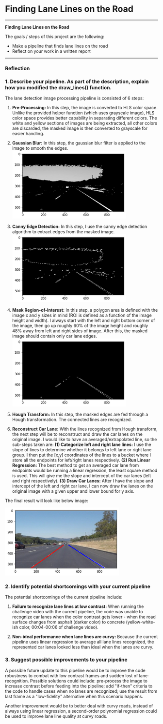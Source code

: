 # **Finding Lane Lines on the Road**

---

**Finding Lane Lines on the Road**

The goals / steps of this project are the following:
* Make a pipeline that finds lane lines on the road
* Reflect on your work in a written report


[//]: # (Image References)

[image1]: ./examples/Step2.png "Grayscale"
[image2]: ./examples/Step3.png "Grayscale"
[image3]: ./examples/Step4.png "Grayscale"
[image4]: ./examples/Final.png

---

### Reflection

### 1. Describe your pipeline. As part of the description, explain how you modified the draw_lines() function.

The lane detection image processing pipeline is consisted of 6 steps:

1. **Pre-Processing:** In this step, the image is converted to HLS color space. Unlike the provided helper function (which uses grayscale image), HLS color space provides better capability in separating different colors. The white and yellow sections of images are being extracted, all other colors are discarded, the masked image is then converted to grayscale for easier handling.

2. **Gaussian Blur:** In this step, the gaussian blur filter is applied to the image to smooth the edges.
![Image Output After Gaussian Blur][image1]

3. **Canny Edge Detection:** In this step, I use the canny edge detection algorithm to extract edges from the masked image.
![Image Output After Canny Edge Detection][image2]

4. **Mask Region-of-Interest:** In this step, a polygon area is defined with the image x and y sizes in mind (ROI is defined as a function of the image height and width). I always start with the left and right bottom corner of the image, then go up roughly 60% of the image height and roughly 48% away from left and right sides of image. After this, the masked image should contain only car lane edges.
![Detected Edges in Region-of-Interest][image3]

5. **Hough Transform:** In this step, the masked edges are fed through a Hough transformation. The connected lines are recognized.

6. **Reconstruct Car Lane:** With the lines recognized from Hough transform, the next step will be to reconstruct and draw the car lanes on the original image. I would like to have an averaged/extrapolated line, so the sub-steps taken are:
  **(1) Categorize left and right lane lines:** I use the slope of lines to determine whether it belongs to left lane or right lane group. I then put the [x,y] coordinates of the lines to a bucket where I store all the endpoints for left/right lanes respectively.
  **(2) Run Linear Regression:** The best method to get an averaged car lane from endpoints would be running a linear regression, the least square method is used. This will give me the slope and intercept of the car lanes (left and right respectively).
  **(3) Draw Car Lanes:** After I have the slope and intercept of the left and right car lane, I can now draw the lanes on the original image with a given upper and lower bound for y axis.

The final result will look like below image:

![Final Output Image with Lane Lines Marked][image4]

### 2. Identify potential shortcomings with your current pipeline

The potential shortcomings of the current pipeline include:

1. **Failure to recognize lane lines at low contrast:** When running the challenge video with the current pipeline, the code was unable to recognize car lanes when the color contrast gets lower - when the road surface changes from asphalt (darker color) to concrete (yellow-white-ish color, 00:04-00:06 of challenge video).

2. **Non-ideal performance when lane lines are curvy:** Because the current pipeline uses linear regression to average all lane lines recognized, the represented car lanes looked less than ideal when the lanes are curvy.

### 3. Suggest possible improvements to your pipeline

A possible future update to this pipeline would be to improve the code robustness to combat with low contrast frames and sudden lost of lane-recognition. Possible solutions could include: pre-process the image to increase contrast before feeding into the pipeline; add "if-then" criteria to the code to handle cases when no lanes are recognized; use the result from last frame as a "low-fidelity" alternative when this scenario happens.

Another improvement would be to better deal with curvy roads, instead of always using linear regression, a second-order polynomial regression could be used to improve lane line quality at curvy roads.
